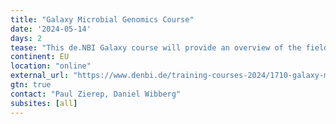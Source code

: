 ```yaml
---
title: "Galaxy Microbial Genomics Course"
date: '2024-05-14'
days: 2
tease: "This de.NBI Galaxy course will provide an overview of the field of genomics and how to use the Galaxy platform for genome analysis, with the main focus on the assembly and annotation of bacterial genomes."
continent: EU
location: "online"
external_url: "https://www.denbi.de/training-courses-2024/1710-galaxy-microbial-genomics-course"
gtn: true
contact: "Paul Zierep, Daniel Wibberg"
subsites: [all]
---
```

